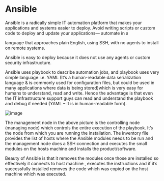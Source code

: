 # Ansible
Ansible is a radically simple IT automation platform that makes your applications and systems easier to deploy. Avoid writing scripts or custom code to deploy and update your applications— automate in a 

language that approaches plain English, using SSH, with no agents to install on remote systems.

Ansible is easy to deploy because it does not use any agents or custom security infrastructure.

Ansible uses playbook to describe automation jobs, and playbook uses very simple language i.e. YAML (It’s a human-readable data serialization language & is commonly used for configuration files, but could be 
used in many applications where data is being stored)which is very easy for humans to understand, read and write. Hence the advantage is that even the IT infrastructure support guys can read and understand 
the playbook and debug if needed (YAML – It is in human-readable form).

![image](https://github.com/Manoj123-github/Ansible/assets/76830665/0b6d79de-7825-420a-9e5e-7223772c3c5e)

The management node in the above picture is the controlling node (managing node) which controls the entire execution of the playbook. It’s the node from which you are running the installation. The inventory 
file provides the list of hosts where the Ansible modules needs to be run and the management node does a SSH connection and executes the small modules on the hosts machine and installs the product/software.

Beauty of Ansible is that it removes the modules once those are installed so effectively it connects to host machine , executes the instructions and if it’s successfully installed removes the code which was 
copied on the host machine which was executed.
